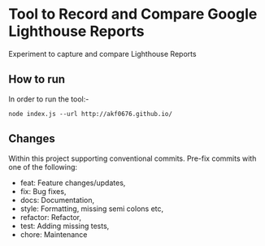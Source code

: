 # Tool to Record and Compare Google Lighthouse Reports

Experiment to capture and compare Lighthouse Reports

## How to run

In order to run the tool:-

`node index.js --url http://akf0676.github.io/`

## Changes

Within this project supporting conventional commits.
Pre-fix commits with one of the following:

- feat: Feature changes/updates,
- fix: Bug fixes,
- docs: Documentation,
- style: Formatting, missing semi colons etc,
- refactor: Refactor,
- test: Adding missing tests,
- chore: Maintenance
